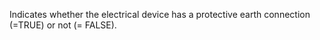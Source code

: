 ﻿Indicates whether the electrical device has a protective earth connection (=TRUE) or not (= FALSE).
